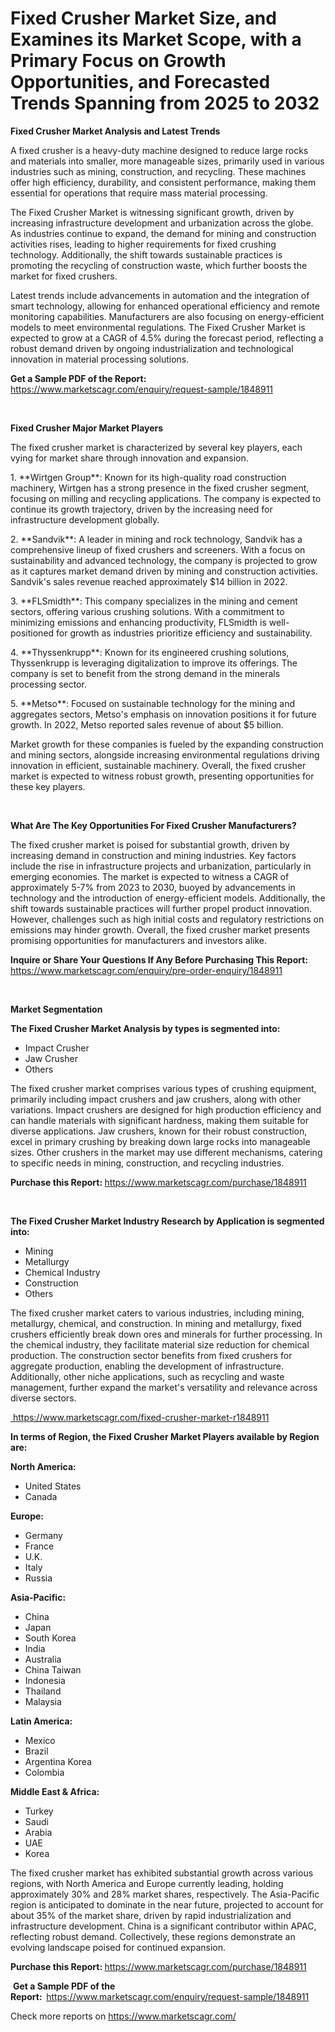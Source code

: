 <p><h1>Fixed Crusher Market Size, and Examines its Market Scope, with a Primary Focus on Growth Opportunities, and Forecasted Trends Spanning from 2025 to 2032</h1></p><p><strong>Fixed Crusher Market Analysis and Latest Trends</strong></p>
<p><p>A fixed crusher is a heavy-duty machine designed to reduce large rocks and materials into smaller, more manageable sizes, primarily used in various industries such as mining, construction, and recycling. These machines offer high efficiency, durability, and consistent performance, making them essential for operations that require mass material processing.</p><p>The Fixed Crusher Market is witnessing significant growth, driven by increasing infrastructure development and urbanization across the globe. As industries continue to expand, the demand for mining and construction activities rises, leading to higher requirements for fixed crushing technology. Additionally, the shift towards sustainable practices is promoting the recycling of construction waste, which further boosts the market for fixed crushers.</p><p>Latest trends include advancements in automation and the integration of smart technology, allowing for enhanced operational efficiency and remote monitoring capabilities. Manufacturers are also focusing on energy-efficient models to meet environmental regulations. The Fixed Crusher Market is expected to grow at a CAGR of 4.5% during the forecast period, reflecting a robust demand driven by ongoing industrialization and technological innovation in material processing solutions.</p></p>
<p><strong>Get a Sample PDF of the Report:&nbsp;</strong> <a href="https://www.marketscagr.com/enquiry/request-sample/1848911?utm_campaign=1868&utm_medium=2&utm_source=Github&utm_content=ia&utm_term=22022025&utm_id=fixed-crusher">https://www.marketscagr.com/enquiry/request-sample/1848911</a></p>
<p>&nbsp;</p>
<p><strong>Fixed Crusher Major Market Players</strong></p>
<p><p>The fixed crusher market is characterized by several key players, each vying for market share through innovation and expansion. </p><p>1. **Wirtgen Group**: Known for its high-quality road construction machinery, Wirtgen has a strong presence in the fixed crusher segment, focusing on milling and recycling applications. The company is expected to continue its growth trajectory, driven by the increasing need for infrastructure development globally.</p><p>2. **Sandvik**: A leader in mining and rock technology, Sandvik has a comprehensive lineup of fixed crushers and screeners. With a focus on sustainability and advanced technology, the company is projected to grow as it captures market demand driven by mining and construction activities. Sandvik's sales revenue reached approximately $14 billion in 2022.</p><p>3. **FLSmidth**: This company specializes in the mining and cement sectors, offering various crushing solutions. With a commitment to minimizing emissions and enhancing productivity, FLSmidth is well-positioned for growth as industries prioritize efficiency and sustainability.</p><p>4. **Thyssenkrupp**: Known for its engineered crushing solutions, Thyssenkrupp is leveraging digitalization to improve its offerings. The company is set to benefit from the strong demand in the minerals processing sector.</p><p>5. **Metso**: Focused on sustainable technology for the mining and aggregates sectors, Metso's emphasis on innovation positions it for future growth. In 2022, Metso reported sales revenue of about $5 billion.</p><p>Market growth for these companies is fueled by the expanding construction and mining sectors, alongside increasing environmental regulations driving innovation in efficient, sustainable machinery. Overall, the fixed crusher market is expected to witness robust growth, presenting opportunities for these key players.</p></p>
<p>&nbsp;</p>
<p><strong>What Are The Key Opportunities For Fixed Crusher Manufacturers?</strong></p>
<p><p>The fixed crusher market is poised for substantial growth, driven by increasing demand in construction and mining industries. Key factors include the rise in infrastructure projects and urbanization, particularly in emerging economies. The market is expected to witness a CAGR of approximately 5-7% from 2023 to 2030, buoyed by advancements in technology and the introduction of energy-efficient models. Additionally, the shift towards sustainable practices will further propel product innovation. However, challenges such as high initial costs and regulatory restrictions on emissions may hinder growth. Overall, the fixed crusher market presents promising opportunities for manufacturers and investors alike.</p></p>
<p><strong>Inquire or Share Your Questions If Any Before Purchasing This Report:</strong> <a href="https://www.marketscagr.com/enquiry/pre-order-enquiry/1848911?utm_campaign=1868&utm_medium=2&utm_source=Github&utm_content=ia&utm_term=22022025&utm_id=fixed-crusher">https://www.marketscagr.com/enquiry/pre-order-enquiry/1848911</a></p>
<p>&nbsp;</p>
<p><strong>Market Segmentation</strong></p>
<p><strong>The Fixed Crusher Market Analysis by types is segmented into:</strong></p>
<p><ul><li>Impact Crusher</li><li>Jaw Crusher</li><li>Others</li></ul></p>
<p><p>The fixed crusher market comprises various types of crushing equipment, primarily including impact crushers and jaw crushers, along with other variations. Impact crushers are designed for high production efficiency and can handle materials with significant hardness, making them suitable for diverse applications. Jaw crushers, known for their robust construction, excel in primary crushing by breaking down large rocks into manageable sizes. Other crushers in the market may use different mechanisms, catering to specific needs in mining, construction, and recycling industries.</p></p>
<p><strong>Purchase this Report:&nbsp;</strong><a href="https://www.marketscagr.com/purchase/1848911?utm_campaign=1868&utm_medium=2&utm_source=Github&utm_content=ia&utm_term=22022025&utm_id=fixed-crusher">https://www.marketscagr.com/purchase/1848911</a></p>
<p>&nbsp;</p>
<p><strong>The Fixed Crusher Market Industry Research by Application is segmented into:</strong></p>
<p><ul><li>Mining</li><li>Metallurgy</li><li>Chemical Industry</li><li>Construction</li><li>Others</li></ul></p>
<p><p>The fixed crusher market caters to various industries, including mining, metallurgy, chemical, and construction. In mining and metallurgy, fixed crushers efficiently break down ores and minerals for further processing. In the chemical industry, they facilitate material size reduction for chemical production. The construction sector benefits from fixed crushers for aggregate production, enabling the development of infrastructure. Additionally, other niche applications, such as recycling and waste management, further expand the market's versatility and relevance across diverse sectors.</p></p>
<p><a href="https://www.marketscagr.com/fixed-crusher-market-r1848911?utm_campaign=1868&utm_medium=2&utm_source=Github&utm_content=ia&utm_term=22022025&utm_id=fixed-crusher">&nbsp;https://www.marketscagr.com/fixed-crusher-market-r1848911</a></p>
<p><strong>In terms of Region, the Fixed Crusher Market Players available by Region are:</strong></p>
<p>
    <p> <strong> North America: </strong>
        <ul>
            <li>United States</li>
            <li>Canada</li>
        </ul>
        </p> 
    <p> <strong> Europe: </strong>
        <ul>
            <li>Germany</li>
            <li>France</li>
            <li>U.K.</li>
            <li>Italy</li>
            <li>Russia</li>
        </ul>
        </p> 
    <p> <strong> Asia-Pacific: </strong>
        <ul>
            <li>China</li>
            <li>Japan</li>
            <li>South Korea</li>
            <li>India</li>
            <li>Australia</li>
            <li>China Taiwan</li>
            <li>Indonesia</li>
            <li>Thailand</li>
            <li>Malaysia</li>
        </ul>
        </p> 
    <p> <strong> Latin America: </strong>
        <ul>
            <li>Mexico</li>
            <li>Brazil</li>
            <li>Argentina Korea</li>
            <li>Colombia</li>
        </ul>
        </p> 
    <p> <strong> Middle East & Africa: </strong>
        <ul>
            <li>Turkey</li>
            <li>Saudi</li>
            <li>Arabia</li>
            <li>UAE</li>
            <li>Korea</li>
        </ul>
    </p>
    </p>
<p><p>The fixed crusher market has exhibited substantial growth across various regions, with North America and Europe currently leading, holding approximately 30% and 28% market shares, respectively. The Asia-Pacific region is anticipated to dominate in the near future, projected to account for about 35% of the market share, driven by rapid industrialization and infrastructure development. China is a significant contributor within APAC, reflecting robust demand. Collectively, these regions demonstrate an evolving landscape poised for continued expansion.</p></p>
<p><strong>Purchase this Report: </strong><a href="https://www.marketscagr.com/purchase/1848911?utm_campaign=1868&utm_medium=2&utm_source=Github&utm_content=ia&utm_term=22022025&utm_id=fixed-crusher">https://www.marketscagr.com/purchase/1848911</a></p>
<p>&nbsp;<strong>Get a Sample PDF of the Report:&nbsp;&nbsp;</strong><a href="https://www.marketscagr.com/enquiry/request-sample/1848911?utm_campaign=1868&utm_medium=2&utm_source=Github&utm_content=ia&utm_term=22022025&utm_id=fixed-crusher">https://www.marketscagr.com/enquiry/request-sample/1848911</a></p>
<p><strong></strong></p>
<p>Check more reports on <a href="https://www.marketscagr.com/?utm_campaign=1868&utm_medium=2&utm_source=Github&utm_content=ia&utm_term=22022025&utm_id=fixed-crusher">https://www.marketscagr.com/</a></p>
